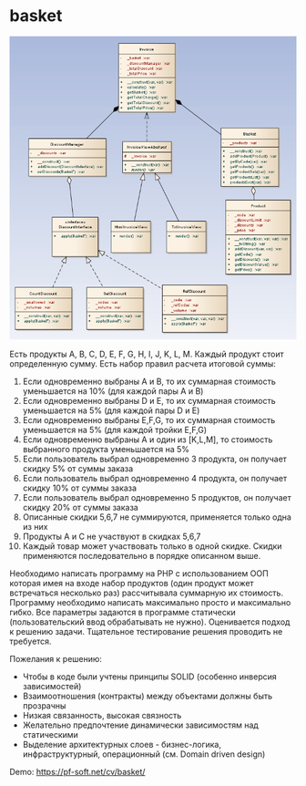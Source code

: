 # basket

<img src="classes-diagram.png" />

Есть продукты A, B, C, D, E, F, G, H, I, J, K, L, M. Каждый продукт стоит определенную сумму.
Есть набор правил расчета итоговой суммы:

<ol>
	<li>Если одновременно выбраны А и B, то их суммарная стоимость уменьшается на 10% (для каждой пары А и B)</li>
	<li>Если одновременно выбраны D и E, то их суммарная стоимость уменьшается на 5% (для каждой пары D и E)</li>
	<li>Если одновременно выбраны E,F,G, то их суммарная стоимость уменьшается на 5% (для каждой тройки E,F,G)</li>
	<li>Если одновременно выбраны А и один из [K,L,M], то стоимость выбранного продукта уменьшается на 5%</li>
	<li>Если пользователь выбрал одновременно 3 продукта, он получает скидку 5% от суммы заказа</li>
	<li>Если пользователь выбрал одновременно 4 продукта, он получает скидку 10% от суммы заказа</li>
	<li>Если пользователь выбрал одновременно 5 продуктов, он получает скидку 20% от суммы заказа</li>
	<li>Описанные скидки 5,6,7 не суммируются, применяется только одна из них</li>
	<li>Продукты A и C не участвуют в скидках 5,6,7</li>
	<li>Каждый товар может участвовать только в одной скидке. Скидки применяются последовательно в порядке описанном выше.</li>
</ol>

Необходимо написать программу на PHP с использованием ООП которая имея на входе набор продуктов (один продукт может встречаться несколько раз) рассчитывала суммарную их стоимость.
Программу необходимо написать максимально просто и максимально гибко.
Все параметры задаются в программе статически (пользовательский ввод обрабатывать не нужно). Оценивается подход к решению задачи. Тщательное тестирование решения проводить не требуется.

Пожелания к решению:
<ul>
	<li>Чтобы в коде были учтены принципы SOLID (особенно инверсия зависимостей)</li>
	<li>Взаимоотношения (контракты) между объектами должны быть прозрачны</li>
	<li>Низкая связанность, высокая связность</li>
	<li>Желательно предпочтение динамически зависимостям над статическими</li>
	<li>Выделение архитектурных слоев - бизнес-логика, инфраструктурный, операционный (см. Domain driven design)</li>
</ul>

Demo: https://pf-soft.net/cv/basket/